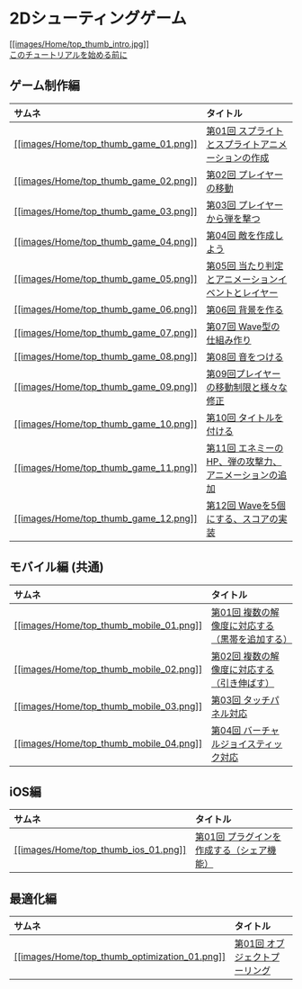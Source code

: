 2Dシューティングゲーム
=====================

[[[images/Home/top_thumb_intro.jpg]]<br>このチュートリアルを始める前に](このチュートリアルを始める前に)



## ゲーム制作編

サムネ|タイトル
:---|:---
[[[images/Home/top_thumb_game_01.png]]]()|[第01回 スプライトとスプライトアニメーションの作成](スプライトとスプライトアニメーションの作成)
[[[images/Home/top_thumb_game_02.png]]]()|[第02回 プレイヤーの移動](プレイヤーの移動)
[[[images/Home/top_thumb_game_03.png]]]()|[第03回 プレイヤーから弾を撃つ](プレイヤーから弾を撃つ)
[[[images/Home/top_thumb_game_04.png]]]()|[第04回 敵を作成しよう](敵を作成しよう)
[[[images/Home/top_thumb_game_05.png]]]()|[第05回 当たり判定とアニメーションイベントとレイヤー](当たり判定とアニメーションイベントとレイヤー)
[[[images/Home/top_thumb_game_06.png]]]()|[第06回 背景を作る](背景を作る)
[[[images/Home/top_thumb_game_07.png]]]()|[第07回 Wave型の仕組み作り](Wave型の仕組み作り)
[[[images/Home/top_thumb_game_08.png]]]()|[第08回 音をつける](音をつける)
[[[images/Home/top_thumb_game_09.png]]]()|[第09回プレイヤーの移動制限と様々な修正](レイヤーの移動制限と様々な修正)
[[[images/Home/top_thumb_game_10.png]]]()|[第10回 タイトルを付ける](タイトルを付ける)
[[[images/Home/top_thumb_game_11.png]]]()|[第11回 エネミーのHP、弾の攻撃力、アニメーションの追加](エネミーのHP、弾の攻撃力、アニメーションの追加)
[[[images/Home/top_thumb_game_12.png]]]()|[第12回 Waveを5個にする、スコアの実装](Waveを5個にする、スコアの実装)


## モバイル編 (共通)

サムネ|タイトル
:---|:---
[[[images/Home/top_thumb_mobile_01.png]]]()|[第01回 複数の解像度に対応する（黒帯を追加する）](複数の解像度に対応する（黒帯を追加する）)
[[[images/Home/top_thumb_mobile_02.png]]]()|[第02回 複数の解像度に対応する（引き伸ばす）](複数の解像度に対応する（引き伸ばす）)
[[[images/Home/top_thumb_mobile_03.png]]]()|[第03回 タッチパネル対応](タッチパネル対応)
[[[images/Home/top_thumb_mobile_04.png]]]()|[第04回 バーチャルジョイスティック対応](バーチャルジョイスティック対応)

## iOS編

サムネ|タイトル
:---|:---
[[[images/Home/top_thumb_ios_01.png]]]()|[第01回 プラグインを作成する（シェア機能）](プラグインを作成する（シェア機能）)



## 最適化編

サムネ|タイトル
:---|:---
[[[images/Home/top_thumb_optimization_01.png]]]()|[第01回 オブジェクトプーリング](オブジェクトプーリング)
